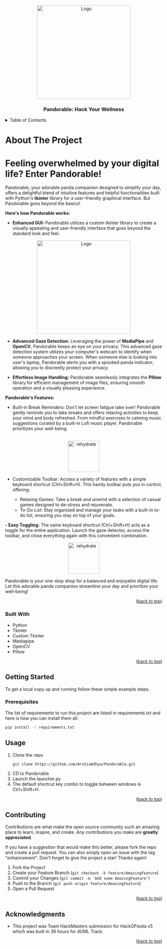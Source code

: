 <a name="readme-top"></a>

<br />
<div align="center">
    <img src="images/logo.png" alt="Logo" width="300" height="300">


  <h3 align="center">Pandorable: Hack Your Wellness</h3>

  
  </p>
</div>



<!-- TABLE OF CONTENTS -->
<details>
  <summary>Table of Contents</summary>
  <ol>
    <li>
      <a href="#about-the-project">About The Project</a>
      <ul>
        <li><a href="#built-with">Built With</a></li>
      </ul>
    </li>
    <li>
      <a href="#getting-started">Getting Started</a>
      <ul>
        <li><a href="#prerequisites">Prerequisites</a></li>
      </ul>
    </li>
    <li><a href="#usage">Usage</a></li>
    <li><a href="#contributing">Contributing</a></li>
    <li><a href="#acknowledgments">Acknowledgments</a></li>
  </ol>
</details>



<!-- ABOUT THE PROJECT -->
# **About The Project**



# Feeling overwhelmed by your digital life? Enter Pandorable!

Pandorable, your adorable panda companion designed to simplify your day, offers a delightful blend of intuitive features and helpful functionalities built with Python's **tkinter** library for a user-friendly graphical interface. But Pandorable goes beyond the basics! 

**Here's how Pandorable works:**

- **Enhanced GUI:**  Pandorable utilizes a custom tkinter library to create a visually appealing and user-friendly interface that goes beyond the standard look and feel. 

<div align="center">
    <img src="images/SS.png" alt="Logo" width="300" height="300">
</div>



- **Advanced Gaze Detection:**  Leveraging the power of **MediaPipe** and **OpenCV**, Pandorable keeps an eye on your privacy. This advanced gaze detection system utilizes your computer's webcam to identify when someone approaches your screen. When someone else is looking into user's laptop, Pandorable alerts you with a spooked panda indicator, allowing you to discreetly protect your privacy.

- **Effortless Image Handling:** Pandorable seamlessly integrates the **Pillow** library for efficient management of image files, ensuring smooth operation and a visually pleasing experience.

**Pandorable's Features:**

- Built-in Break Reminders: Don't let screen fatigue take over! Pandorable gently reminds you to take breaks and offers relaxing activities to keep your mind and body refreshed. From mindful exercises to calming music suggestions curated by a built-in Lofi music player, Pandorable prioritizes your well-being.
<br>
<div align="center">
    <img src="images/pandathirst.jpg" alt="rehydrate" width="100" height="100">
</div>



- Customizable Toolbar:  Access a variety of features with a simple keyboard shortcut (Ctrl+Shift+H). This handy toolbar puts you in control, offering:

    - Relaxing Games: Take a break and unwind with a selection of casual games designed to de-stress and rejuvenate.
    - To-Do List: Stay organized and manage your tasks with a built-in to-do list, ensuring you stay on top of your goals.

**- Easy Toggling:**  The same keyboard shortcut (Ctrl+Shift+H) acts as a toggle for the entire application. Launch the gaze detector, access the toolbar, and close everything again with this convenient combination.

<div align="center">
    <img src="images/pandaspook.jpg" alt="rehydrate" width="100" height="100">
</div>

Pandorable is your one-stop shop for a balanced and enjoyable digital life. Let this adorable panda companion streamline your day and prioritize your well-being!



<p align="right">(<a href="#readme-top">back to top</a>)</p>



### Built With

* Python
* Tkinter
* Custom Tkinter
* Mediapipe
* OpenCV
* Pillow

<p align="right">(<a href="#readme-top">back to top</a>)</p>



<!-- GETTING STARTED -->
## Getting Started


To get a local copy up and running follow these simple example steps.

### Prerequisites

The list of requirements to run this project are listed in requirements.txt and here is how you can install them all:

  ```sh
  pip install -r requirements.txt
  ```





<!-- USAGE EXAMPLES -->
## Usage

1. Clone the repo
   ```sh
   git clone https://github.com/ArshiaAdhya/Pandorable.git
   ```
2. CD to Pandorable
3. Launch the launcher.py
4. The default shortcut key combo to toggle between windows is Ctrl+Shift+H.
<p align="right">(<a href="#readme-top">back to top</a>)</p>






<!-- CONTRIBUTING -->
## Contributing

Contributions are what make the open source community such an amazing place to learn, inspire, and create. Any contributions you make are **greatly appreciated**.

If you have a suggestion that would make this better, please fork the repo and create a pull request. You can also simply open an issue with the tag "enhancement".
Don't forget to give the project a star! Thanks again!

1. Fork the Project
2. Create your Feature Branch (`git checkout -b feature/AmazingFeature`)
3. Commit your Changes (`git commit -m 'Add some AmazingFeature'`)
4. Push to the Branch (`git push origin feature/AmazingFeature`)
5. Open a Pull Request

<p align="right">(<a href="#readme-top">back to top</a>)</p>



<!-- LICENSE -->


<!-- CONTACT -->


<!-- ACKNOWLEDGMENTS -->
## Acknowledgments


* This project was Team HackMasters submission for HackOFiesta v5 which was built in 36 hours for AI/ML Track.


<p align="right">(<a href="#readme-top">back to top</a>)</p>



